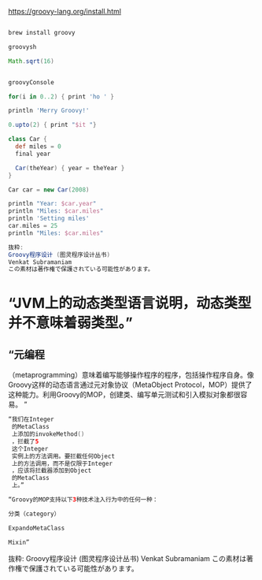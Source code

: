 https://groovy-lang.org/install.html

```groovy

brew install groovy

groovysh

Math.sqrt(16)


groovyConsole

for(i in 0..2) { print 'ho ' }

println 'Merry Groovy!'

0.upto(2) { print "$it "}

class Car {
  def miles = 0
  final year

  Car(theYear) { year = theYear }
}

Car car = new Car(2008)

println "Year: $car.year"
println "Miles: $car.miles"
println 'Setting miles'
car.miles = 25
println "Miles: $car.miles"

抜粋:
Groovy程序设计 (图灵程序设计丛书)
Venkat Subramaniam
この素材は著作権で保護されている可能性があります。

```
# “JVM上的动态类型语言说明，动态类型并不意味着弱类型。”

## “元编程
 （metaprogramming）意味着编写能够操作程序的程序，包括操作程序自身。像Groovy这样的动态语言通过元对象协议（MetaObject Protocol，MOP）提供了这种能力。利用Groovy的MOP，创建类、编写单元测试和引入模拟对象都很容易。
”
```groovy
“我们在Integer
 的MetaClass
 上添加的invokeMethod()
 ，拦截了5
 这个Integer
 实例上的方法调用。要拦截任何Object
 上的方法调用，而不是仅限于Integer
 ，应该将拦截器添加到Object
 的MetaClass
 上。”

“Groovy的MOP支持以下3种技术注入行为中的任何一种：

分类（category）

ExpandoMetaClass

Mixin”
```

抜粋:
Groovy程序设计 (图灵程序设计丛书)
Venkat Subramaniam
この素材は著作権で保護されている可能性があります。

